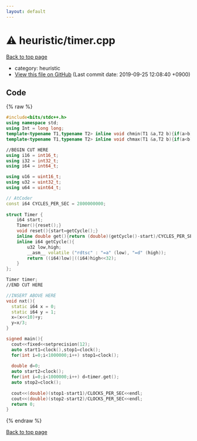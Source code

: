 ```yaml
---
layout: default
---
```


<!-- mathjax config similar to math.stackexchange -->
<script type="text/javascript" async
  src="https://cdnjs.cloudflare.com/ajax/libs/mathjax/2.7.5/MathJax.js?config=TeX-MML-AM_CHTML">
</script>
<script type="text/x-mathjax-config">
  MathJax.Hub.Config({
    TeX: { equationNumbers: { autoNumber: "AMS" }},
    tex2jax: {
      inlineMath: [ ['$','$'] ],
      processEscapes: true
    },
    "HTML-CSS": { matchFontHeight: false },
    displayAlign: "left",
    displayIndent: "2em"
  });
</script>

<script type="text/javascript" src="https://cdnjs.cloudflare.com/ajax/libs/jquery/3.4.1/jquery.min.js"></script>
<script src="https://cdn.jsdelivr.net/npm/jquery-balloon-js@1.1.2/jquery.balloon.min.js" integrity="sha256-ZEYs9VrgAeNuPvs15E39OsyOJaIkXEEt10fzxJ20+2I=" crossorigin="anonymous"></script>
<script type="text/javascript" src="../../assets/js/copy-button.js"></script>
<link rel="stylesheet" href="../../assets/css/copy-button.css" />


# :warning: heuristic/timer.cpp
<a href="../../index.html">Back to top page</a>

* category: heuristic
* <a href="{{ site.github.repository_url }}/blob/master/heuristic/timer.cpp">View this file on GitHub</a> (Last commit date: 2019-09-25 12:08:40 +0900)




## Code
{% raw %}
```cpp
#include<bits/stdc++.h>
using namespace std;
using Int = long long;
template<typename T1,typename T2> inline void chmin(T1 &a,T2 b){if(a>b) a=b;}
template<typename T1,typename T2> inline void chmax(T1 &a,T2 b){if(a<b) a=b;}

//BEGIN CUT HERE
using i16 = int16_t;
using i32 = int32_t;
using i64 = int64_t;

using u16 = uint16_t;
using u32 = uint32_t;
using u64 = uint64_t;

// AtCoder
const i64 CYCLES_PER_SEC = 2800000000;
 
struct Timer {
	i64 start;
	Timer(){reset();}
	void reset(){start=getCycle();}
	inline double get(){return (double)(getCycle()-start)/CYCLES_PER_SEC;}
	inline i64 getCycle(){
		u32 low,high;
		__asm__ volatile ("rdtsc" : "=a" (low), "=d" (high));
		return ((i64)low)|((i64)high<<32);
	}
};

Timer timer;
//END CUT HERE

//INSERT ABOVE HERE
void nxt(){
  static i64 x = 0;
  static i64 y = 1;
  x=(x<<10)+y;
  y=x/3;
}

signed main(){
  cout<<fixed<<setprecision(12);
  auto start1=clock(),stop1=clock();
  for(int i=0;i<1000000;i++) stop1=clock();
  
  double d=0;
  auto start2=clock();
  for(int i=0;i<1000000;i++) d=timer.get();
  auto stop2=clock();
  
  cout<<(double)(stop1-start1)/CLOCKS_PER_SEC<<endl;
  cout<<(double)(stop2-start2)/CLOCKS_PER_SEC<<endl;
  return 0;
}

```
{% endraw %}

<a href="../../index.html">Back to top page</a>

